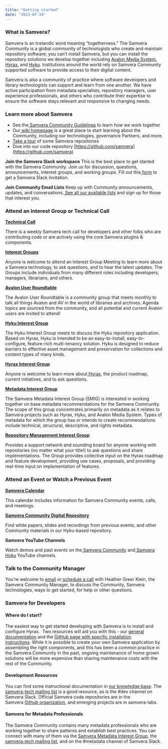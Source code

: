 ```yaml
---
title: "Getting started"
date: "2023-07-19"
---
```


### What is Samvera?

Samvera is an Icelandic word meaning “togetherness.” The Samvera Community is a global community of technologists who create and maintain repository software; you can’t install Samvera, but you can install the repository solutions we develop together including [Avalon Media System](https://www.avalonmediasystem.org/), [Hyrax](https://www.hyrax.samvera.org), and [Hyku](https://www.hyku.samvera.org). Institutions around the world rely on Samvera Community supported software to provide access to their digital content. 

Samvera is also a community of practice where software developers and library technologists can support and learn from one another. We have active participation from metadata specialists, repository managers, user experience professionals, and others who contribute their expertise to ensure the software stays relevant and responsive to changing needs.

### Learn more about Samvera

* See the[ Samvera Community Guidelines](https://samvera.atlassian.net/wiki/spaces/samvera/pages/1947631640) to learn how we work together
* Our[ wiki homepage](https://samvera.atlassian.net/wiki/spaces/samvera) is a great place to start learning about the Community, including our technologies, governance Partners, and more.
* [Take a tour](https://samvera.org/repository-solutions/take-a-tour-of-active-samvera-repositories) of some Samvera repositories
* Dive into our code repository [https://github.com/samvera](https://github.com/samvera)

**Join the Samvera Slack workspace**
This is the best place to get started with the Samvera Community. Join us for discussion, questions, announcements, interest groups, and working groups. 
Fill out this[ form](https://forms.gle/oeLBwbQw9QoCZWTL6) to get a Samvera Slack invitation.

**Join Community Email Lists**
Keep up with Community announcements, updates, and conversations.[ See all our available lists](https://samvera.atlassian.net/wiki/spaces/samvera/pages/1171226735) and sign up for those that interest you.

### Attend an Interest Group or Technical Call

**[Technical Call](https://samvera.atlassian.net/wiki/spaces/samvera/pages/405211059)**

There is a weekly Samvera tech call for developers and other folks who are contributing code or are actively using the core Samvera plugins & components. 

**[Interest Groups](https://samvera.atlassian.net/wiki/spaces/samvera/pages/422319284)**

Anyone is welcome to attend an Interest Group Meeting to learn more about a Samvera technology, to ask questions, and to hear the latest updates. The Groups include individuals from many different roles including developers, managers, librarians, and others.

**[Avalon User Roundtable](https://samvera.atlassian.net/wiki/spaces/AVALON/pages/1957954091)**

The Avalon User Roundtable is a community group that meets monthly to talk all things Avalon and AV in the world of libraries and archives. Agenda topics are sourced from the community, and all potential and current Avalon users are invited to attend!  

**[Hyku Interest Group](https://samvera.atlassian.net/wiki/spaces/samvera/pages/419533203)**

The Hyku Interest Group meets to discuss the Hyku repository application. Based on Hyrax, Hyku is intended to be an easy-to-install, easy-to-configure, feature-rich multi-tenancy solution. Hyku is designed to reduce barriers to effective asset management and preservation for collections and content types of many kinds.

**[Hyrax Interest Group](https://samvera.atlassian.net/wiki/spaces/samvera/pages/496632287)**

Anyone is welcome to learn more about[ Hyrax](http://hyrax.samvera.org/), the product roadmap, current initiatives, and to ask questions.

**[Metadata Interest Group](https://samvera.atlassian.net/wiki/spaces/samvera/pages/405212126)**

The Samvera Metadata Interest Group (SMIG) is interested in working together on base metadata recommendations for the Samvera Community. The scope of this group concentrates primarily on metadata as it relates to Samvera projects such as Hyrax, Hyku, and Avalon Media System. Types of metadata for which the group has or intends to create recommendations include technical, structural, descriptive, and rights metadata.

**[Repository Management Interest Group](https://samvera.atlassian.net/wiki/spaces/samvera/pages/405212548)**

Provides a support network and sounding board for anyone working with repositories (no matter what your title!) to ask questions and share implementations. The Group provides collective input on the Hyrax roadmap and feature development, providing use cases, proposals, and providing real-time input on implementation of features.

### Attend an Event or Watch a Previous Event

**[Samvera Calendar](https://samvera.atlassian.net/wiki/spaces/samvera/pages/433553767)**

This calendar includes information for Samvera Community events, calls, and meetings.

**[Samvera Community Digital Repository](https://repo.samvera.org/)**

Find white papers, slides and recordings from previous events, and other Community materials in our Hyku-based repository.

**Samvera YouTube Channels**

Watch demos and past events on the[ Samvera Community](https://www.youtube.com/channel/UCtOG8TmOIFauObaNc14VnPQ/videos) and[ Samvera Hyku](https://www.youtube.com/channel/UC_m1Ovaaasa2ksyGaqz5i0Q) YouTube channels.

### Talk to the Community Manager

You're welcome to [email](mailto:heather@samvera.org) or[ schedule a call](https://koalendar.com/events/meet-with-heather-greer-klein) with Heather Greer Klein, the Samvera Community Manager, to discuss the Community, Samvera technologies, ways to get started, for help or other questions. 

### Samvera for Developers

#### Where do I start?

The easiest way to get started developing with Samvera is to install and configure Hyrax.  Two resources will aid you with this - our [general documentation](http://samvera.github.io/) and the [GitHub page with specific installation instructions](https://github.com/samvera/hyrax#getting-started). While it is possible to create your own Samvera application by assembling the right components, and this has been a common practice in the Samvera Community in the past, ongoing maintenance of home grown solutions will be more expensive than sharing maintenance costs with the rest of the Community. 

#### Development Resources

You can find some instructional documentation in [our knowledge base](http://samvera.github.io/index.html). The [samvera-tech mailing list](https://groups.google.com/forum/#!forum/samvera-tech/join) is a good resource, as is the #dev channel on Samvera Slack. Official Samvera code repositories are in the Samvera [Github organization](https://github.com/samvera), and emerging projects are in samvera\-labs. 

#### Samvera for Metadata Professionals

The Samvera Community contains many metadata professionals who are working together to share patterns and establish best practices. You can connect with many of them via the [Samvera Metadata Interest Group](https://samvera.atlassian.net/wiki/spaces/samvera/pages/405212126/Samvera+Metadata+Interest+Group), the [samvera-tech mailing list](https://groups.google.com/forum/#!forum/samvera-tech), and on the #metadata channel of Samvera Slack.

